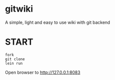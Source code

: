 gitwiki
=======

A simple, light and easy to use wiki with git backend

START
=======
```
fork
git clone
lein run
```
Open browser to http://127.0.0.1:8083

